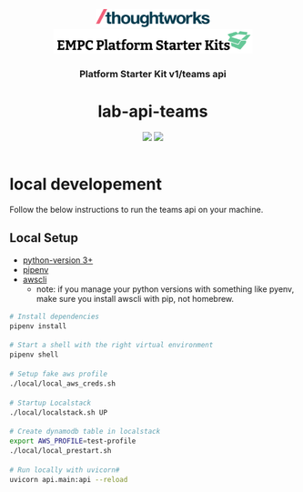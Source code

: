 <div align="center">
	<p>
		<img alt="Thoughtworks Logo" src="https://raw.githubusercontent.com/ThoughtWorks-DPS/static/master/thoughtworks_flamingo_wave.png?sanitize=true" width=200 />
    <br />
		<img alt="DPS Title" src="https://raw.githubusercontent.com/ThoughtWorks-DPS/static/master/EMPCPlatformStarterKitsImage.png" width=350/>
	</p>
  <h3>Platform Starter Kit v1/teams api</h3>
  <h1>lab-api-teams</h1>
  <a href="https://app.circleci.com/pipelines/github/ThoughtWorks-DPS/lab-api-teams"><img src="https://circleci.com/gh/ThoughtWorks-DPS/lab-api-teams.svg?style=shield"></a> <a href="https://opensource.org/licenses/MIT"><img src="https://img.shields.io/github/license/ThoughtWorks-DPS/circleci-remote-docker"></a>
</div>
<br />



# local developement

Follow the below instructions to run the teams api on your machine. 

## Local Setup

- [python-version 3+](./python-version)
- [pipenv](https://pipenv.pypa.io/en/latest/)
- [awscli](https://aws.amazon.com/cli/)
  - note: if you manage your python versions with something like pyenv, make sure you install awscli with pip, not homebrew. 


```bash
# Install dependencies
pipenv install

# Start a shell with the right virtual environment
pipenv shell

# Setup fake aws profile
./local/local_aws_creds.sh

# Startup Localstack
./local/localstack.sh UP

# Create dynamodb table in localstack
export AWS_PROFILE=test-profile
./local/local_prestart.sh

# Run locally with uvicorn#
uvicorn api.main:api --reload
```

